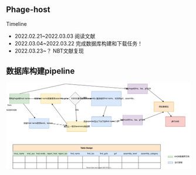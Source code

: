 ## Phage-host

Timeline
- 2022.02.21~2022.03.03 阅读文献
- 2022.03.04~2022.03.22 完成数据库构建和下载任务！
- 2022.03.23~？ NBT文献复现

## 数据库构建pipeline
![](pipeline.drawio.svg)
